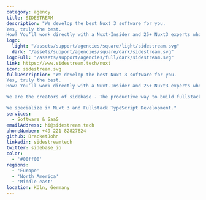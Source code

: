 ```yaml
---
category: agency
title: SIDESTREAM
description: "We develop the best Nuxt 3 software for you. 
Yes, truly the best. 
How? You’ll work directly with a Nuxt-Insider and 25+ Nuxt3 experts who shipped 50+ Nuxt projects."
logo: 
  light: "/assets/support/agencies/square/light/sidestream.svg"
  dark: "/assets/support/agencies/square/dark/sidestream.svg"
logoFull: "/assets/support/agencies/full/dark/sidestream.svg"
link: https://www.sidestream.tech/nuxt
icon: sidestream.svg
fullDescription: "We develop the best Nuxt 3 software for you. 
Yes, truly the best. 
How? You’ll work directly with a Nuxt-Insider and 25+ Nuxt3 experts who shipped 50+ Nuxt projects.

We are the creators of sidebase - The productive way to build fullstack Nuxt 3 applications. 

We specialize in Nuxt 3 and Fullstack TypeScript Development."
services:
  - Software & SaaS
emailAddress: hi@sidestream.tech
phoneNumber: +49 221 82827824
github: BracketJohn
linkedin: sidestreamtech
twitter: sidebase_io
color:
  - '#00ff00'
regions:
  - 'Europe'
  - 'North America'
  - 'Middle east'
location: Köln, Germany
---
```

